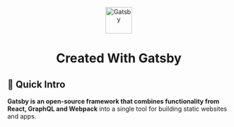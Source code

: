 <p align="center">
  <a href="https://www.gatsbyjs.com/?utm_source=starter&utm_medium=readme&utm_campaign=minimal-starter">
    <img alt="Gatsby" src="https://www.gatsbyjs.com/Gatsby-Monogram.svg" width="60" />
  </a>
</p>
<h1 align="center">
  Created With Gatsby
</h1>

## 🚀 Quick Intro
**Gatsby is an open-source framework that combines functionality from React, GraphQL and Webpack** into a single tool for building static websites and apps.
